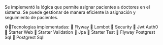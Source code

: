Se implementó la lógica que permite asignar pacientes a doctores en el sistema. 
Se puede gestionar de manera eficiente la asignación y seguimiento de pacientes.

⚙️🔧Tecnologias implementadas:
🔨 Flyway
🔨 Lombot
🔨 Security
🔨 Jwt Auth0
🔨 Starter Web
🔨 Starter Validation
🔨 Jpa
🔨 Starter Test
🔨 Flyway Postgrest Sql
🔨 Postgrest Sql
